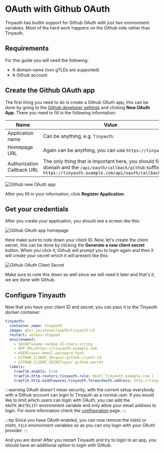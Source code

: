 # OAuth with Github OAuth

Tinyauth has builtin support for Github OAuth with just two environment variables. Most of the hard work happens on the Github side rather than Tinyauth.

## Requirements

For this guide you will need the following:

- A domain name (non gTLDs are supported)
- A Github account

## Create the Github OAuth app

The first thing you need to do is create a Github OAuth app, this can be done by going to the [Github developer settings](https://github.com/settings/developers) and clicking **New OAuth App**. There you need to fill in the following information:

| Name                       | Value                                                                                                                                                                            |
| -------------------------- | -------------------------------------------------------------------------------------------------------------------------------------------------------------------------------- |
| Application name           | Can be anything, e.g. `Tinyauth`.                                                                                                                                                |
| Homepage URL               | Again can be anything, you can use `https://tinyauth.app`.                                                                                                                       |
| Authorization Callback URL | The only thing that is important here, you should fill in your domain and the `/api/oauth/callback/github` suffix, e.g. `https://tinyauth.example.com/api/oauth/callback/github` |

![Github new OAuth app](/screenshots/github-new-oauth-app.png)

After you fill in your information, click **Register Application**.

## Get your credentials

After you create your application, you should see a screen like this:

![Github OAuth app homepage](/screenshots/github-oauth-app-homepage.png)

Here make sure to note down your client ID. Now, let's create the client secret, this can be done by clicking the **Generate a new client secret** button. When you click it, Github will prompt you to login again and then it will create your secret which it will present like this:

![Github OAuth Client Secret](/screenshots/github-oauth-client-secret.png)

Make sure to note this down as well since we will need it later and that's it, we are done with Github.

## Configure Tinyauth

Now that you have your client ID and secret, you can pass it to the Tinyauth docker container:

```yaml
tinyauth:
  container_name: tinyauth
  image: ghcr.io/steveiliop56/tinyauth:v3
  restart: unless-stopped
  environment:
    - SECRET=some-random-32-chars-string
    - APP_URL=https://tinyauth.example.com
    - USERS=your-email-password-hash
    - GITHUB_CLIENT_ID=your-github-client-id
    - GITHUB_CLIENT_SECRET=your-github-secret
  labels:
    traefik.enable: true
    traefik.http.routers.tinyauth.rule: Host(`tinyauth.example.com`)
    traefik.http.middlewares.tinyauth.forwardauth.address: http://tinyauth:3000/api/auth/traefik
```

:::warning
OAuth doesn't mean security, with the current setup everybody with a Github account can login to Tinyauth as a normal user. If you would like to limit which users can login with OAuth, you can add the `OAUTH_WHITELIST` environment variable and only allow your email address to login. For more information check the [configuration](/docs/reference/configuration.md) page.
:::

:::tip
Since you have OAuth enabled, you can now remove the `USERS` or `USERS_FILE` environment variables so as you can ony login with your OAuth provider.
:::

And you are done! After you restart Tinyauth and try to login to an app, you should have an additional option to login with Github.
